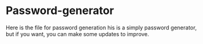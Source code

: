 # Password-generator
Here is the file for password generation
his is a simply password generator, but if you want, you can make some updates to improve. 
